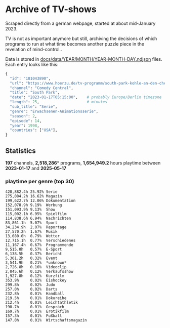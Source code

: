 # Archive of TV-shows

Scraped directly from a german webpage, started at about mid-January 2023.

TV is not as important anymore but still, archiving the decisions of which programs to run at what time
becomes another puzzle piece in the revelation of mind-control.. 

Data is stored in [docs/data/YEAR/MONTH/YEAR-MONTH-DAY.ndjson](docs/data/) files. 
Each entry looks like this:

```python
{
  "id": "181043890", 
  "url": "https://www.hoerzu.de/tv-programm/south-park-kohle-an-den-chefkoch/bid_181043890/", 
  "channel": "Comedy Central", 
  "title": "South Park", 
  "date": "2023-01-17T05:15:00",    # probably Europe/Berlin timezone 
  "length": 25,                     # minutes 
  "sub_title": "Serie", 
  "genre": "Erwachsenen-Animationsserie", 
  "season": 2, 
  "episode": 14, 
  "year": 1998, 
  "countries": ["USA"],
}
```

## Statistics

**197** channels, **2,518,286*** programs, **1,654,949.2** hours playtime between **2023-01-17** and **2025-05-17**


### playtime per genre (top 30)

    428,882.4h 25.92% Serie
    275,084.2h 16.62% Magazin
    199,622.7h 12.06% Dokumentation
    152,078.9h 9.19%  Werbung
    151,093.9h 9.13%  Show
    115,002.1h 6.95%  Spielfilm
    114,838.6h 6.94%  Nachrichten
    83,861.1h  5.07%  Sport
    34,234.9h  2.07%  Reportage
    27,570.2h  1.67%  Musik
    13,080.0h  0.79%  Wetter
    12,715.1h  0.77%  Verschiedenes
    11,167.4h  0.67%  Programmende
    9,515.0h   0.57%  E-Sport
    6,138.5h   0.37%  Bericht
    5,361.2h   0.32%  Event
    3,541.9h   0.21%  *unknown*
    2,726.8h   0.16%  Videoclip
    2,045.6h   0.12%  Verkaufsshow
    1,927.8h   0.12%  Kurzfilm
    353.9h     0.02%  Eishockey
    299.8h     0.02%  Judo
    257.0h     0.02%  Darts
    232.8h     0.01%  Handball
    219.5h     0.01%  Dokureihe
    212.4h     0.01%  Leichtathletik
    190.7h     0.01%  Gespräch
    169.7h     0.01%  Erotikfilm
    157.3h     0.01%  Fußball
    147.0h     0.01%  Wirtschaftsmagazin
